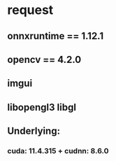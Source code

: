 
# request
## onnxruntime == 1.12.1
## opencv == 4.2.0 

## imgui  
## libopengl3 libgl

## Underlying: 
### cuda: 11.4.315 + cudnn: 8.6.0
